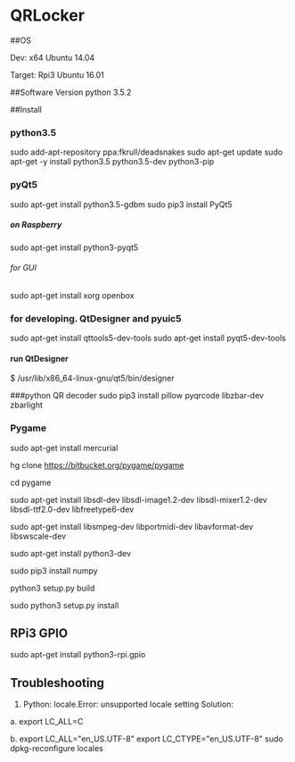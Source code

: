 # QRLocker

##OS 

Dev: x64 Ubuntu 14.04

Target: Rpi3 Ubuntu 16.01

##Software Version
python 3.5.2


##Install
### python3.5
sudo add-apt-repository ppa:fkrull/deadsnakes
sudo apt-get update
sudo apt-get -y install python3.5  python3.5-dev python3-pip
### pyQt5
sudo apt-get install python3.5-gdbm
sudo pip3 install PyQt5

##### on Raspberry
sudo apt-get install python3-pyqt5

###### for GUI
sudo apt-get install xorg openbox

### for developing. QtDesigner and pyuic5
sudo apt-get install qttools5-dev-tools 
sudo apt-get install pyqt5-dev-tools

#### run QtDesigner
$ /usr/lib/x86_64-linux-gnu/qt5/bin/designer


###python QR decoder 
sudo pip3 install pillow pyqrcode libzbar-dev zbarlight

### Pygame  
sudo apt-get install mercurial 

hg clone https://bitbucket.org/pygame/pygame

cd pygame

sudo apt-get install libsdl-dev libsdl-image1.2-dev libsdl-mixer1.2-dev libsdl-ttf2.0-dev libfreetype6-dev

sudo apt-get install libsmpeg-dev libportmidi-dev libavformat-dev libswscale-dev

sudo apt-get install python3-dev 

sudo pip3 install numpy

python3 setup.py build 

sudo python3 setup.py install

## RPi3 GPIO
sudo apt-get install python3-rpi.gpio



## Troubleshooting
1. Python: locale.Error: unsupported locale setting
Solution: 

a. export LC_ALL=C

b. export LC_ALL="en_US.UTF-8"
   export LC_CTYPE="en_US.UTF-8"
   sudo dpkg-reconfigure locales

